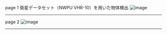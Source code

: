 page 1
衛星データセット（NWPU VHR-10）を用いた物体検出
![image](https://github.com/user-attachments/assets/39a8dda6-b86d-402b-8a94-17d033067a37)

---
page 2
![image](https://github.com/user-attachments/assets/eca62d54-6183-4a1e-b5f5-d3429596db80)

---



